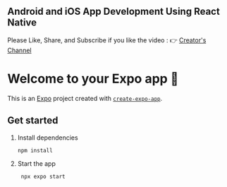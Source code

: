 ## Android and iOS App Development Using React Native
Please Like, Share, and Subscribe if you like the video :
👉 [Creator's Channel](https://www.youtube.com/channel/UCBOZRctXJSg9YNLyddedASg?sub_confirmation=1)


# Welcome to your Expo app 👋

This is an [Expo](https://expo.dev) project created with [`create-expo-app`](https://www.npmjs.com/package/create-expo-app).
## Get started
1. Install dependencies

   ```bash
   npm install
   ```

2. Start the app

   ```bash
    npx expo start
   ```

